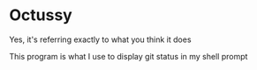 # Octussy
Yes, it's referring exactly to what you think it does

This program is what I use to display git status in my shell prompt